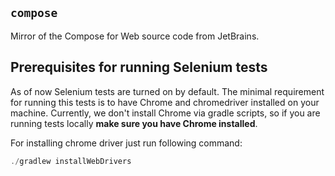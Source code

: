 
## `compose`

Mirror of the Compose for Web source code from JetBrains.


## Prerequisites for running Selenium tests

As of now Selenium tests are turned on by default.
The minimal requirement for running this tests is to have Chrome
and chromedriver installed on your machine. Currently, we
don't install Chrome via gradle scripts, so if you are running
tests locally **make sure you have Chrome installed**.

For installing chrome driver just run following command:
```kotlin
./gradlew installWebDrivers
```

